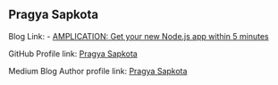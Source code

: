 ## Pragya Sapkota 

Blog Link: - [AMPLICATION: Get your new Node.js app within 5 minutes](https://medium.com/@pragyasapkota/amplication-get-your-new-node-js-app-within-5-minutes-a29959c092a4)

GitHub Profile link: [Pragya Sapkota](https://github.com/Pragya2056)

Medium Blog Author profile link: [Pragya Sapkota](https://medium.com/@pragyasapkota)